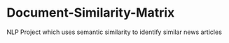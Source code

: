 # Document-Similarity-Matrix
NLP Project which uses semantic similarity to identify similar news articles
